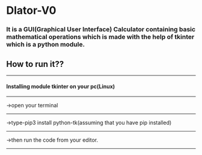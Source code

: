 # Dlator-V0
### It is a GUI(Graphical User Interface) Calculator  containing basic mathematical operations which is made with the help of  tkinter  which is a python module.
## How to run it??

___
#### Installing module tkinter on your pc(Linux)
___
->open your terminal
___
->type-pip3 install python-tk(assuming that you have pip installed)
___
->then run the code from your editor.
___
